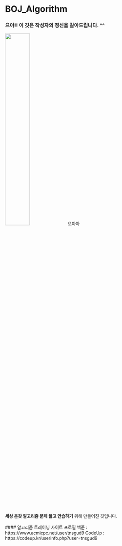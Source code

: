 BOJ_Algorithm
=============
### 으아!! 이 깃은 작성자의 정신을 갈아드립니다. ^^
<img src="https://user-images.githubusercontent.com/26598708/62726482-450bda00-ba52-11e9-9aac-9dce77a996cf.gif" width="40%">
 으아아
<br>
<strong>세상 온갖 알고리즘 문제 풀고 연습하기</strong> 위해 만들어진 깃입니다.<br><br>
#### 알고리즘 트레이닝 사이트 프로필
백준 :  https://www.acmicpc.net/user/tnsgud9  
CodeUp : https://codeup.kr/userinfo.php?user=tnsgud9  
